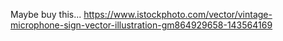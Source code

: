 Maybe buy this...
https://www.istockphoto.com/vector/vintage-microphone-sign-vector-illustration-gm864929658-143564169